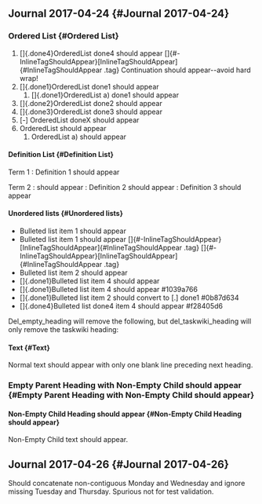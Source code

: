 ## Journal 2017-04-24 {#Journal 2017-04-24}

### Ordered List {#Ordered List}

1.  []{.done4}OrderedList done4 should appear
    []{#-InlineTagShouldAppear}[InlineTagShouldAppear]{#InlineTagShouldAppear
    .tag} Continuation should appear\--avoid hard wrap!
2.  []{.done1}OrderedList done1 should appear
    1.  []{.done1}OrderedList a) done1 should appear
3.  []{.done2}OrderedList done2 should appear
4.  []{.done3}OrderedList done3 should appear
5.  \[-\] OrderedList doneX should appear
6.  OrderedList should appear
    1.  OrderedList a) should appear

#### Definition List {#Definition List}

Term 1
:   Definition 1 should appear

Term 2
:   should appear
:   Definition 2 should appear
:   Definition 3 should appear

#### Unordered lists {#Unordered lists}

-   Bulleted list item 1 should appear
-   Bulleted list item 1 should appear
    []{#-InlineTagShouldAppear}[InlineTagShouldAppear]{#InlineTagShouldAppear
    .tag}
    []{#-InlineTagShouldAppear}[InlineTagShouldAppear]{#InlineTagShouldAppear
    .tag}
-   Bulleted list item 2 should appear
-   []{.done1}Bulleted list item 4 should appear
-   []{.done1}Bulleted list item 4 should appear #1039a766
-   []{.done1}Bulleted list item 2 should convert to \[.\] done1
    #0b87d634
-   []{.done4}Bulleted list done4 item 4 should appear #f28405d6

Del_empty_heading will remove the following, but del_taskwiki_heading
will only remove the taskwiki heading:

#### Text {#Text}

Normal text should appear with only one blank line preceding next
heading.

### Empty Parent Heading with Non-Empty Child should appear {#Empty Parent Heading with Non-Empty Child should appear}

#### Non-Empty Child Heading should appear {#Non-Empty Child Heading should appear}

Non-Empty Child text should appear.

## Journal 2017-04-26 {#Journal 2017-04-26}

Should concatenate non-contiguous Monday and Wednesday and ignore
missing Tuesday and Thursday. Spurious not for test validation.
